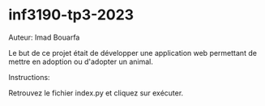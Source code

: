# inf3190-tp3-2023

Auteur: Imad Bouarfa


Le but de ce projet était de développer une application web permettant de mettre en adoption ou d'adopter un animal.  




Instructions:

Retrouvez le fichier index.py et cliquez sur exécuter.
